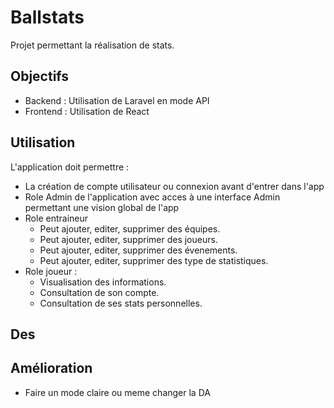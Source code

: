 # Ballstats

Projet permettant la réalisation de stats.

## Objectifs

-   Backend : Utilisation de Laravel en mode API
-   Frontend : Utilisation de React

## Utilisation

L'application doit permettre :

-   La création de compte utilisateur ou connexion avant d'entrer dans l'app
-   Role Admin de l'application avec acces à une interface Admin permettant une vision global de l'app
-   Role entraineur
    -   Peut ajouter, editer, supprimer des équipes.
    -   Peut ajouter, editer, supprimer des joueurs.
    -   Peut ajouter, editer, supprimer des évenements.
    -   Peut ajouter, editer, supprimer des type de statistiques.
-   Role joueur :
    -   Visualisation des informations.
    -   Consultation de son compte.
    -   Consultation de ses stats personnelles.

## Des

## Amélioration

-   Faire un mode claire ou meme changer la DA
